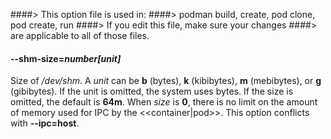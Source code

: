 ####> This option file is used in:
####>   podman build, create, pod clone, pod create, run
####> If you edit this file, make sure your changes
####> are applicable to all of those files.
#### **--shm-size**=*number[unit]*

Size of _/dev/shm_. A _unit_ can be **b** (bytes), **k** (kibibytes), **m** (mebibytes), or **g** (gibibytes).
If the unit is omitted, the system uses bytes. If the size is omitted, the default is **64m**.
When _size_ is **0**, there is no limit on the amount of memory used for IPC by the <<container|pod>>.
This option conflicts with **--ipc=host**.
